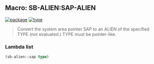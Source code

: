 ## Macro: SB-ALIEN:SAP-ALIEN
[![package](https://img.shields.io/badge/Package-SB--ALIEN-5f9ea0.svg?style=social&colorA=999999)](../) [![type](https://img.shields.io/badge/Type-Macro-5f9ea0.svg?style=social&colorA=999999)](../#macro) 

> Convert the system area pointer SAP to an ALIEN of the specified TYPE (not
> evaluated.) TYPE must be pointer-like.

### Lambda list
```cl
(sb-alien::sap type)
```
